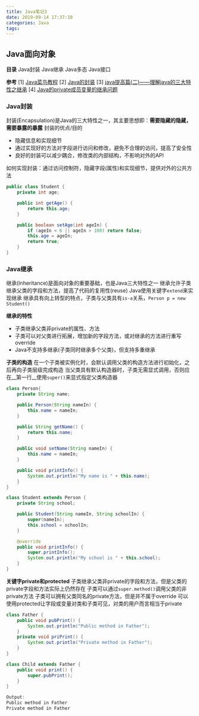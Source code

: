 ```yaml
---
title: Java笔记3
date: 2019-09-14 17:37:10
categories: Java
tags:
---
```

## Java面向对象
__目录__
Java封装
Java继承
Java多态
Java接口

__参考__
[1] [Java菜鸟教程](https://www.runoob.com/java/java-tutorial.html) 
[2] [Java的封装](https://www.cnblogs.com/zhangruifeng/p/9320561.html)
[3] [java提高篇(二)——理解java的三大特性之继承](https://www.cnblogs.com/chenssy/p/3354884.html)
[4] [Java的private成员变量的继承问题](https://www.cnblogs.com/yulianggo/p/10417229.html)

### Java封装
封装(Encapsulation)是Java的三大特性之一，其主要思想即：__需要隐藏的隐藏，需要暴露的暴露__
封装的优点/目的
- 隐藏信息和实现细节
- 通过实现好的方法对字段进行访问和修改，避免不合理的访问，提高了安全性
- 良好的封装可以减少耦合，修改类的内部结构，不影响对外的API

如何实现封装：通过访问控制符，隐藏字段(属性)和实现细节，提供对外的公共方法
```java
public class Student {
    private int age;

    public int getAge() {
        return this.age;
    }

    public boolean setAge(int ageIn) {
        if (ageIn < 6 || ageIn > 100) return false;
        this.age = ageIn;
        return true;
    }
}

```

<!-- more -->

### Java继承
继承(Inheritance)是面向对象的重要基础，也是Java三大特性之一
继承允许子类继承父类的字段和方法，提高了代码的复用性(reuse)
Java使用关键字`extend`来实现继承
继承具有向上转型的特点，子类与父类具有`is-a`关系，`Person p = new Student()`

__继承的特性__
- 子类继承父类非private的属性、方法
- 子类可以对父类进行拓展，增加新的字段方法，或对继承的方法进行重写override
- Java不支持多继承(子类同时继承多个父类)，但支持多重继承

__子类的构造__
在一个子类被实例化时，会默认调用父类的构造方法进行初始化，之后再向子类层级完成构造
当父类具有默认构造器时，子类无需显式调用，否则应在__第一行__使用`super()`来显式指定父类构造器


```java
class Person{
    private String name;

    public Person(String nameIn) {
        this.name = nameIn;
    }

    public String getName() {
        return this.name;
    }

    public void setName(String nameIn) {
        this.name = nameIn;
    }

    public void printInfo() {
        System.out.println("My name is " + this.name);
    }
}

class Student extends Person {
    private String school;

    public Student(String nameIn, String schoolIn) {
        super(nameIn);
        this.school = schoolIn;
    }

    @override
    public void printInfo() {
        super.printInfo();
        System.out.println("My school is " + this.school);
    }
}
```

__关键字private和protected__
子类继承父类非private的字段和方法，但是父类的private字段和方法实际上仍然存在
子类可以通过`super.method()`调用父类的非private方法
子类可以拥有父类同名的private方法，但是并不属于override
可以使用protected让字段或变量对类和子类可见，对类的用户而言相当于private

```java
class Father {
    public void pubPrint() {
        System.out.println("Public method in Father");
    }
    private void priPrint() {
        System.out.println("Private method in Father");
    }
}

class Child extends Father {
    public void print() {
        super.pubPrint();
    }
}

Output:
Public method in Father
Private method in Father
```


